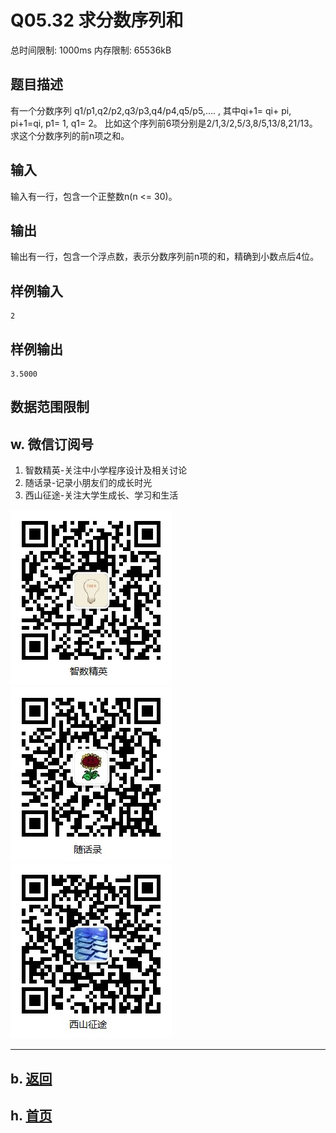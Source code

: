 # Q05.32 求分数序列和

总时间限制: 1000ms 内存限制: 65536kB

## 题目描述

有一个分数序列 q1/p1,q2/p2,q3/p3,q4/p4,q5/p5,.... ,
其中qi+1= qi+ pi, pi+1=qi, p1= 1, q1= 2。
比如这个序列前6项分别是2/1,3/2,5/3,8/5,13/8,21/13。
求这个分数序列的前n项之和。

## 输入

输入有一行，包含一个正整数n(n <= 30)。

## 输出

输出有一行，包含一个浮点数，表示分数序列前n项的和，精确到小数点后4位。

## 样例输入

    2

## 样例输出

    3.5000

## 数据范围限制

## w. 微信订阅号

1. 智数精英-关注中小学程序设计及相关讨论
2. 随话录-记录小朋友们的成长时光
2. 西山征途-关注大学生成长、学习和生活

![欢迎关注“智数精英”订阅号](../../assets/me/img/idea8.jpg)
![欢迎关注“随话录”订阅号](../../assets/me/img/shl8.jpg)
![欢迎关注“西山征途”订阅号](../../assets/me/img/xszt8.jpg)

----------

## b. [返回](../)
    
## h. [首页](../../)


